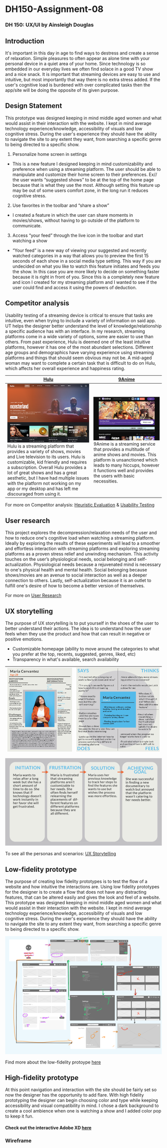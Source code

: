# DH150-Assignment-08
### DH 150: UX/UI by Ainsleigh Douglas

## Introduction
  It's important in this day in age to find ways to destress and create a sense of relaxation. Simple pleasures to often appear as alone time with your personal device in a quiet area of your home. Since technology is so embedded in our everyday lives we often find solace in a good TV show and a nice snack. It is important that streaming devices are easy to use and intuitive, but most importantly that way there is no extra stress added. If the user's cognitive load is burdened with over complicated tasks then the app/site will be doing the opposite of its given purpose.

## Design Statement
  This prototype was designed keeping in mind middle aged women and what would assist in their interaction with the website. I kept in mind average technology experience/knowledge, accessibility of visuals and low cognitive stress. During the user's experience they should have the ability to navigate the site to any extent they want, from searching a specific genre to being directed to a specific show.

1. Personalize home screen in settings
- This is a new feature I designed keeping in mind customizability and preference when using a streaming platform. The user should be able to manipulate and customize their home screen to their preferences. Ex// the user wants “suggested shows” to be at the top of the home page because that is what they use the most. Although setting this feature up may be out of some users comfort zone, in the long run it reduces cognitive stress.

2. Use favorites in the toolbar and “share a show”
- I created a feature in which the user can share moments in movies/shows, without having to go outside of the platform to communicate.  

3. Access “your feed” through the live icon in the toolbar and start watching a show
- “Your feed” is a new way of viewing your suggested and recently watched categories in a way that allows you to preview the first 15 seconds of each show in a social media type setting. This way if you are undecided on what you like to watch this feature initiates and feeds you the show. In this case you are more likely to decide on something faster because it is right in front of you. Since this is a completely new feature and icon I created for my streaming platform and I wanted to see if the user could find and access it using the powers of deduction.

## Competitor analysis
  Usability testing of a streaming device is critical to ensure that tasks are intuitive, even when trying to include a variety of information on said app. UT helps the designer better understand the level of knowledge/relationship a specific audience has with an interface. In my research, streaming platforms come in a wide variety of options, some are easier to use than others. From past experience, Hulu is deemed one of the least intuitive platforms, however it has one of the most abundant selections. Different age groups and demographics have varying experience using streaming platforms and things that should seem obvious may not be. A mid-aged woman may want to complete a certain task that is difficult to do on Hulu, which affects her overall experience and happiness rating.


[Hulu](hulu.com) | [9Anime](9anime.to)
--- | --- 
<img src="ScreenShotAnime.png"> Hulu is a streaming platform that provides a variety of shows, movies and Live television to its users. Hulu is customizable, kid friendly and requires a subscription. Overall Hulu provides a lot of great shows and has a great aesthetic, but I have had multiple issues with the platform not working on my app or my desktop and has left me discouraged from using it. |<img src="ScreenShotHulu.png"> 9Anime is a streaming service that provides a multitude of anime shows and movies. This platform is unsanctioned which leads to many hiccups, however it functions well and provides the users with basic necessities.
 
For more on Competitor analysis: [Heuristic Evaluation](https://github.com/ainsleighdouglas/Heuristic-Evaluation) & [Usability Testing](https://github.com/ainsleighdouglas/DH-150-A02)


## User research
This project explores the decompression/relaxation needs of the user and how to reduce one's cognitive load when watching a streaming platform. Ideally by exploring the results of these experiments will lead to a smoother and effortless interaction with streaming platforms and exploring streaming platforms as a proven stress relief and unwinding mechanism. This activity touches on the user’s physiological needs, social belonging and self-actualization. Physiological needs because a rejuvenated mind is necessary to one's physical health and mental health. Social belonging because shows/movies are an avenue to social interaction as well as a deeper connection to others. Lastly, self-actualization because it is an outlet to fulfill one's desire of how to become a better version of themselves.

For more on [User Research](https://github.com/ainsleighdouglas/DH-150-Assignment04)

## UX storytelling
The purpose of UX storytelling is to put yourself in the shoes of the user to better understand their actions. The idea is to understand how the user feels when they use the product and how that can result in negative or positive emotions.
- Customizable homepage (ability to move around the categories to what you prefer at the top, recents, suggested, genres, liked, etc)
- Transparency in what's available, search availability

<img src="assignment 5-01.png"> | <img src="assignment 5pics-03.png">
--- | --- 

<img src="assignment 5pics-06.png"> 

To see all the personas and scenarios: [UX Storytelling](https://github.com/ainsleighdouglas/DH-150---Assignment-05)

## Low-fidelity prototype
The purpose of creating low fidelity prototypes is to test the flow of a website and how intuitive the interactions are. Using low fidelity prototypes for the designer is to create a flow that does not have any distracting features, that can be altered easily and gives the look and feel of a website. This prototype was designed keeping in mind middle aged women and what would assist in their interaction with the website. I kept in mind average technology experience/knowledge, accessibility of visuals and low cognitive stress. During the user's experience they should have the ability to navigate the site to any extent they want, from searching a specific genre to being directed to a specific show.

<img src="Untitled_Artwork 98-2.png"> 

Find more about the low-fidelity protoype [here](https://github.com/ainsleighdouglas/DH-150-Assignment-06)

## High-fidelity prototype
At this point navigation and interaction with the site should be fairly set so now the designer has the opportunity to add flare. With high fidelity prototyping the designer can begin choosing color and type while keeping accessibility and visual compatibility in mind. I chose a dark background to create a cool ambience when one is watching a show and I added color pop to keep it fun.

#### Check out the interactive Adobe XD [here](https://xd.adobe.com/view/b19ca6df-d5c7-4363-a9e1-d46259e1f1d6-e4cf/screen/460c5512-3c0f-4407-817a-9e3b80a3569c?fullscreen&hints=off)

### Wireframe
